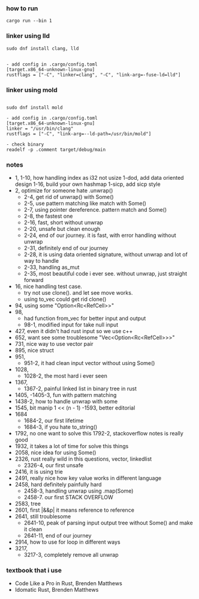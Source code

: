 
### how to run
```
cargo run --bin 1
```

### linker using lld
```
sudo dnf install clang, lld


- add config in .cargo/config.toml
[target.x86_64-unknown-linux-gnu]
rustflags = ["-C", "linker=clang", "-C", "link-arg=-fuse-ld=lld"]

```

### linker using mold
```

sudo dnf install mold

- add config in .cargo/config.toml
[target.x86_64-unknown-linux-gnu]
linker = "/usr/bin/clang"
rustflags = ["-C", "link-arg=--ld-path=/usr/bin/mold"]

- check binary
readelf -p .comment target/debug/main
```




### notes
- 1,
    1-10, how handling index as i32 not usize
    1-dod, add data oriented design
    1-16, build your own hashmap
    1-sicp, add sicp style
- 2, optimize for someone hate .unwrap()
    - 2-4, get rid of unwrap() with Some()
    - 2-5, use pattern matching like match with Some()
    - 2-7, using pointer dereference. pattern match and Some()
    - 2-8, the fastest one
    - 2-16, fast, short without unwrap
    - 2-20, unsafe but clean enough
    - 2-24, end of our journey. it is fast, with error handling without unwrap
    - 2-31, definitely end of our journey
    - 2-28, it is using data oriented signature, without unwrap and lot of way to handle 
    - 2-33, handling as_mut
    - 2-35, most beautiful code i ever see. without unwrap, just straight forward 
- 16, nice handling test case.
    - try not use clone(). and let see move works.
    - using to_vec could get rid clone()
- 94, using some "Option<Rc<RefCell<TreeNode>>>"
- 98,
    - had function from_vec for better input and output
    - 98-1, modified input for take null input
- 427, even it didn't had rust input so we use c++
- 652, want see some troublesome "Vec<Option<Rc<RefCell<TreeNode>>>>"
- 731, nice way to use vector pair
- 895, nice struct
- 951, 
    - 951-2, it had clean input vector without using Some()
- 1028,
    - 1028-2, the most hard i ever seen
- 1367,
    - 1367-2, painful linked list in binary tree in rust
- 1405,
    -1405-3, fun with pattern matching
- 1438-2, how to handle unwrap with some
- 1545, bit manip 1 << (n - 1)
-1593, better editorial
- 1684
    - 1684-2, our first lifetime
    - 1684-3, if you hate to_string()
- 1792, no one want to solve this
    1792-2, stackoverflow notes is really good
- 1932, it takes a lot of time for solve this things
- 2058, nice idea for using Some()
- 2326, rust really wild in this questions, vector, linkedlist
    - 2326-4, our first unsafe
- 2416, it is using trie
- 2491, really nice how key value works in different language
- 2458, hard definitely painfully hard
    - 2458-3, handling unwrap using .map(Some)
    - 2458-7. our first STACK OVERFLOW
- 2583, tree
- 2601, first |&&p| it means reference to reference 
- 2641, still troublesome
    - 2641-10, peak of parsing input output tree without Some() and make it clean
    - 2641-11, end of our journey
- 2914, how to use for loop in different ways
- 3217,
  - 3217-3, completely remove all unwrap

### textbook that i use
- Code Like a Pro in Rust, Brenden Matthews
- Idomatic Rust, Brenden Matthews
